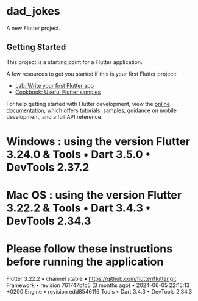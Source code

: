 # dad_jokes

A new Flutter project.

## Getting Started

This project is a starting point for a Flutter application.

A few resources to get you started if this is your first Flutter project:

- [Lab: Write your first Flutter app](https://docs.flutter.dev/get-started/codelab)
- [Cookbook: Useful Flutter samples](https://docs.flutter.dev/cookbook)

For help getting started with Flutter development, view the
[online documentation](https://docs.flutter.dev/), which offers tutorials,
samples, guidance on mobile development, and a full API reference.
# Windows : using the version Flutter 3.24.0 & Tools • Dart 3.5.0 • DevTools 2.37.2
# Mac OS : using the version Flutter 3.22.2 & Tools • Dart 3.4.3 • DevTools 2.34.3
# Please follow these instructions before running the application
Flutter 3.22.2 • channel stable • https://github.com/flutter/flutter.git
Framework • revision 761747bfc5 (3 months ago) • 2024-06-05 22:15:13 +0200
Engine • revision edd8546116
Tools • Dart 3.4.3 • DevTools 2.34.3
